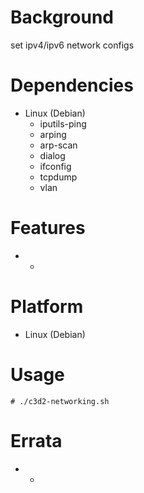 
Background
==========
set ipv4/ipv6 network configs

Dependencies
============
* Linux (Debian)
   * iputils-ping
   * arping
   * arp-scan
   * dialog
   * ifconfig
   * tcpdump
   * vlan

Features
========
* -

Platform
========
* Linux (Debian)

Usage
=====
    # ./c3d2-networking.sh

Errata
======
* -

